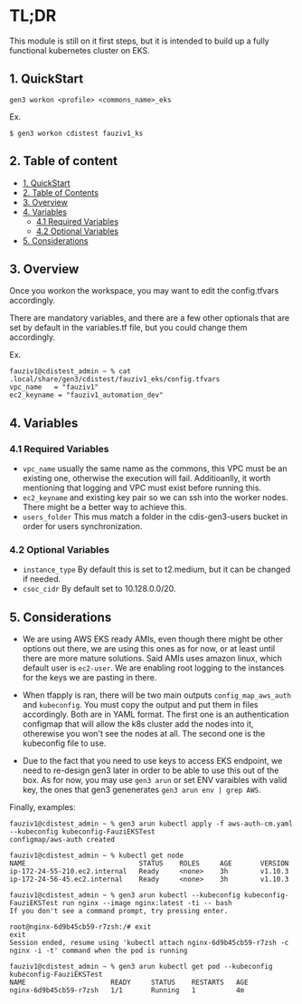 # TL;DR

This module is still on it first steps, but it is intended to build up a fully functional kubernetes cluster on EKS.


## 1. QuickStart

```
gen3 workon <profile> <commons_name>_eks
```

Ex.
```
$ gen3 workon cdistest fauziv1_ks
```

## 2. Table of content

- [1. QuickStart](#1-quickstart)
- [2. Table of Contents](#2-table-of-contents)
- [3. Overview](#3-overview)
- [4. Variables](#4-variables)
  - [4.1 Required Variables](#41-required-variables)
  - [4.2 Optional Variables](#42-optional-variables)
- [5. Considerations](#5-considerations)



## 3. Overview

Once you workon the workspace, you may want to edit the config.tfvars accordingly. 

There are mandatory variables, and there are a few other optionals that are set by default in the variables.tf file, but you could change them accordingly.

Ex.
```
fauziv1@cdistest_admin ~ % cat .local/share/gen3/cdistest/fauziv1_eks/config.tfvars 
vpc_name   = "fauziv1"
ec2_keyname = "fauziv1_automation_dev"
```

## 4. Variables 

### 4.1 Required Variables 

* `vpc_name` usually the same name as the commons, this VPC must be an existing one, otherwise the execution will fail. Additioanlly, it worth mentioning that logging and VPC must exist before running this.
* `ec2_keyname` and existing key pair so we can ssh into the worker nodes. There might be a better way to achieve this.
* `users_folder` This mus match a folder in the cdis-gen3-users bucket in order for users synchronization.

### 4.2 Optional Variables

* `instance_type` By default this is set to t2.medium, but it can be changed if needed.
* `csoc_cidr` By default set to 10.128.0.0/20.


## 5. Considerations 

* We are using AWS EKS ready AMIs, even though there might be other options out there, we are using this ones as for now, or at least until there are more mature solutions. 
  Said AMIs uses amazon linux, which default user is `ec2-user`. We are enabling root logging to the instances for the keys we are pasting in there.

* When tfapply is ran, there will be two main outputs `config_map_aws_auth` and `kubeconfig`. You must copy the output and put them in files accordingly. Both are in YAML format. 
  The first one is an authentication configmap that will allow the k8s cluster add the nodes into it, otherewise you won't see the nodes at all.
  The second one is the kubeconfig file to use.

* Due to the fact that you need to use keys to access EKS endpoint, we need to re-design gen3 later in order to be able to use this out of the box.
  As for now, you may use `gen3 arun` or set ENV varaibles with valid key, the ones that gen3 genenerates `gen3 arun env | grep AWS`.

Finally, examples:


```
fauziv1@cdistest_admin ~ % gen3 arun kubectl apply -f aws-auth-cm.yaml --kubeconfig kubeconfig-FauziEKSTest               
configmap/aws-auth created

fauziv1@cdistest_admin ~ % kubectl get node
NAME                            STATUS    ROLES     AGE       VERSION
ip-172-24-55-210.ec2.internal   Ready     <none>    3h        v1.10.3
ip-172-24-56-45.ec2.internal    Ready     <none>    3h        v1.10.3

fauziv1@cdistest_admin ~ % gen3 arun kubectl --kubeconfig kubeconfig-FauziEKSTest run nginx --image nginx:latest -ti -- bash
If you don't see a command prompt, try pressing enter.

root@nginx-6d9b45cb59-r7zsh:/# exit
exit
Session ended, resume using 'kubectl attach nginx-6d9b45cb59-r7zsh -c nginx -i -t' command when the pod is running

fauziv1@cdistest_admin ~ % gen3 arun kubectl get pod --kubeconfig kubeconfig-FauziEKSTest
NAME                     READY     STATUS    RESTARTS   AGE
nginx-6d9b45cb59-r7zsh   1/1       Running   1          4m
```
